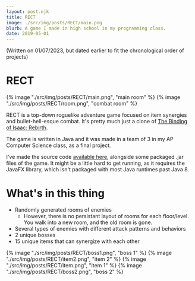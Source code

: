 ```yaml
---
layout: post.njk
title: RECT
image: ./src/img/posts/RECT/main.png
blurb: A game I made in high school in my programming class.
date: 2019-05-01
---
```

(Written on 01/07/2023, but dated earlier to fit the chronological order of projects)     
# RECT
<div picture-grid="2">
{% image "./src/img/posts/RECT/main.png", "main room" %}
{% image "./src/img/posts/RECT/room.png", "combat room" %}
</div>

RECT is a top-down roguelike adventure game focused on item synergies and bullet-hell-esque combat. It's
pretty much just a clone of [The Binding of Isaac: Rebirth](https://en.wikipedia.org/wiki/The_Binding_of_Isaac:_Rebirth).

The game is written in Java and it was made in a team of 3 in my AP Computer Science class, as a final project.

I've made the source code [available here](https://github.com/k-xvin/RECT), alongside some packaged .jar files of the game. It might be a little hard to get running, as it requires the JavaFX library, which isn't packaged with most Java runtimes past Java 8.

# What's in this thing
* Randomly generated rooms of enemies
    * However, there is no persistant layout of rooms for each floor/level. You walk into a new room, and the old room is gone.
* Several types of enemies with different attack patterns and behaviors
* 2 unique bosses
* 15 unique items that can synergize with each other

<div picture-grid="2">
{% image "./src/img/posts/RECT/boss1.png", "boss 1" %}
{% image "./src/img/posts/RECT/item2.png", "item 2" %}
{% image "./src/img/posts/RECT/item.png", "item 1" %}
{% image "./src/img/posts/RECT/boss2.png", "boss 2" %}
</div>